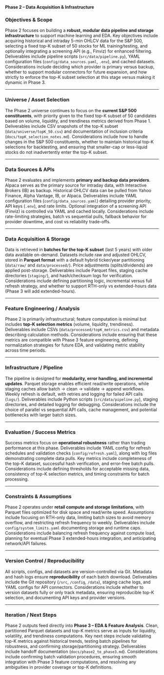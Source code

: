 **Phase 2 – Data Acquisition & Infrastructure**

### **Objectives & Scope**

Phase 2 focuses on building a **robust, modular data pipeline and storage infrastructure** to support machine learning and EDA. Key objectives include acquiring historical and intraday 5-min OHLCV data for the S&P 500, selecting a fixed top-K subset of 50 stocks for ML training/testing, and optionally integrating a screening API (e.g., Finviz) for enhanced filtering. Deliverables include pipeline scripts (`src/data/pipeline.py`), YAML configuration files (`config/data_sources.yaml`, `.env`), and cached datasets. Considerations include deciding which provider is primary versus backup, whether to support modular connectors for future expansion, and how strictly to enforce the top-K subset selection at this stage versus making it dynamic in Phase 3.

---

### **Universe / Asset Selection**

The Phase 2 universe continues to focus on the **current S&P 500 constituents**, with priority given to the fixed top-K subset of 50 candidates based on volume, liquidity, and trendiness metrics derived from Phase 1. Deliverables include CSV snapshots of the top-K subset (`data/universe/topK_50.csv`) and documentation of inclusion criteria (`docs/topK_selection_notes.md`). Considerations include how to handle changes in the S&P 500 constituents, whether to maintain historical top-K selections for backtesting, and ensuring that smaller-cap or less-liquid stocks do not inadvertently enter the top-K subset.

---

### **Data Sources & APIs**

Phase 2 evaluates and implements **primary and backup data providers**. Alpaca serves as the primary source for intraday data, with Interactive Brokers (IB) as backup. Historical OHLCV data can be pulled from Yahoo Finance, Alpha Vantage, IB, or Alpaca. Deliverables include YAML configuration files (`config/data_sources.yaml`) detailing provider priority, API keys (`.env`), and rate limits. Optional integration of a screening API (Finviz) is controlled via YAML and cached locally. Considerations include rate-limiting strategies, batch vs sequential pulls, fallback behavior for provider downtime, and cost vs reliability trade-offs.

---

### **Data Acquisition & Storage**

Data is retrieved in **batches for the top-K subset** (last 5 years) with older data available on-demand. Datasets include raw and adjusted OHLCV, stored in **Parquet format** with a default hybrid ticker/year partitioning (`data/raw/` and `data/processed/`). Price adjustments (splits/dividends) are applied post-storage. Deliverables include Parquet files, staging cache directories (`staging/`), and hash/checksum logs for verification. Considerations include defining partitioning logic, incremental versus full refresh strategy, and whether to support RTH-only vs extended-hours data (Phase 3 will add extended-hours).

---

### **Feature Engineering / Analysis**

Phase 2 is primarily infrastructural; feature computation is minimal but includes **top-K selection metrics** (volume, liquidity, trendiness). Deliverables include CSVs (`data/processed/topK_metrics.csv`) and metadata describing calculation methods. Considerations include ensuring that these metrics are compatible with Phase 3 feature engineering, defining normalization strategies for future EDA, and validating metric stability across time periods.

---

### **Infrastructure / Pipeline**

The pipeline is designed for **modularity, error handling, and incremental updates**. Parquet storage enables efficient read/write operations, while staging caches allow batch → clean → validate → append workflows. Weekly refresh is default, with retries and logging for failed API calls (`logs/`). Deliverables include Python scripts (`src/data/pipeline.py`), staging directories, and detailed logging for debugging. Considerations include the choice of parallel vs sequential API calls, cache management, and potential bottlenecks with larger batch sizes.

---

### **Evaluation / Success Metrics**

Success metrics focus on **operational robustness** rather than trading performance at this phase. Deliverables include YAML config for refresh schedules and validation checks (`config/refresh.yaml`), along with log files demonstrating complete data pulls. Key metrics include completeness of the top-K dataset, successful hash verification, and error-free batch pulls. Considerations include defining thresholds for acceptable missing data, consistency of top-K selection metrics, and timing constraints for batch processing.

---

### **Constraints & Assumptions**

Phase 2 operates under **retail compute and storage limitations**, with Parquet files optimized for disk space and read/write speed. Assumptions include focusing on RTH-only data, limiting batch sizes to avoid memory overflow, and restricting refresh frequency to weekly. Deliverables include `config/system_limits.yaml` documenting storage and runtime caps. Considerations include balancing refresh frequency against compute load, planning for eventual Phase 3 extended-hours integration, and anticipating network/API failures.

---

### **Version Control / Reproducibility**

All scripts, configs, and datasets are version-controlled via Git. Metadata and hash logs ensure **reproducibility** of each batch download. Deliverables include the Git repository (`/src`, `/config`, `/data`), staging cache logs, and YAML configs for API connectors. Considerations include whether to version datasets fully or only track metadata, ensuring reproducible top-K selection, and documenting API keys and provider versions.

---

### **Iteration / Next Steps**

Phase 2 outputs feed directly into **Phase 3 – EDA & Feature Analysis**. Clean, partitioned Parquet datasets and top-K metrics serve as inputs for liquidity, volatility, and trendiness computations. Key next steps include validating top-K metrics against historical trends, testing batch pipelines for robustness, and confirming storage/partitioning strategy. Deliverables include handoff documentation (`docs/phase2_to_phase3.md`). Considerations include confirming batch validation procedures, ensuring smooth integration with Phase 3 feature computations, and resolving any ambiguities in provider coverage or top-K definitions.

